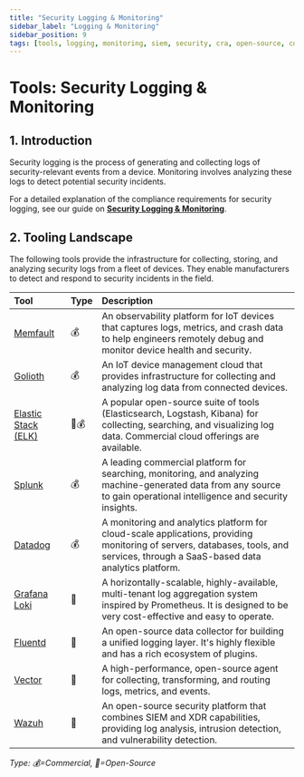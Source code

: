 ```yaml
---
title: "Security Logging & Monitoring"
sidebar_label: "Logging & Monitoring"
sidebar_position: 9
tags: [tools, logging, monitoring, siem, security, cra, open-source, commercial]
---
```

# Tools: Security Logging & Monitoring

## 1. Introduction

Security logging is the process of generating and collecting logs of security-relevant events from a device. Monitoring involves analyzing these logs to detect potential security incidents.

For a detailed explanation of the compliance requirements for security logging, see our guide on **[Security Logging & Monitoring](../implementation/operate-phase/security-logging.md)**.

## 2. Tooling Landscape

The following tools provide the infrastructure for collecting, storing, and analyzing security logs from a fleet of devices. They enable manufacturers to detect and respond to security incidents in the field.

| Tool | Type | Description |
| :--- | :--- | :--- |
| [Memfault](https://memfault.com/) | 💰 | An observability platform for IoT devices that captures logs, metrics, and crash data to help engineers remotely debug and monitor device health and security. |
| [Golioth](https://golioth.io/) | 💰 | An IoT device management cloud that provides infrastructure for collecting and analyzing log data from connected devices. |
| [Elastic Stack (ELK)](https://www.elastic.co/) | 🐙💰 | A popular open-source suite of tools (Elasticsearch, Logstash, Kibana) for collecting, searching, and visualizing log data. Commercial cloud offerings are available. |
| [Splunk](https://www.splunk.com/) | 💰 | A leading commercial platform for searching, monitoring, and analyzing machine-generated data from any source to gain operational intelligence and security insights. |
| [Datadog](https://www.datadoghq.com/) | 💰 | A monitoring and analytics platform for cloud-scale applications, providing monitoring of servers, databases, tools, and services, through a SaaS-based data analytics platform. |
| [Grafana Loki](https://grafana.com/oss/loki/) | 🐙 | A horizontally-scalable, highly-available, multi-tenant log aggregation system inspired by Prometheus. It is designed to be very cost-effective and easy to operate. |
| [Fluentd](https://www.fluentd.org/) | 🐙 | An open-source data collector for building a unified logging layer. It's highly flexible and has a rich ecosystem of plugins. |
| [Vector](https://vector.dev/) | 🐙 | A high-performance, open-source agent for collecting, transforming, and routing logs, metrics, and events. |
| [Wazuh](https://wazuh.com/) | 🐙 | An open-source security platform that combines SIEM and XDR capabilities, providing log analysis, intrusion detection, and vulnerability detection. |

<!-- vale off -->
*Type: 💰=Commercial, 🐙=Open-Source*
<!-- vale on --> 